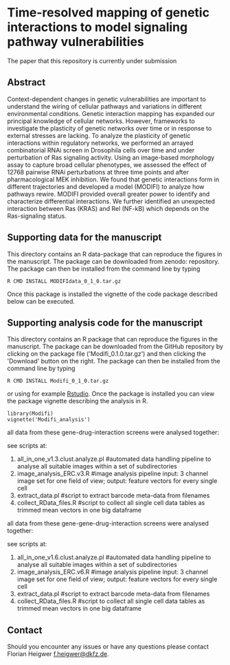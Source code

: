 # Time-resolved mapping of genetic interactions to model signaling pathway vulnerabilities

The paper that this repository is currently under submission

## Abstract

Context-dependent changes in genetic vulnerabilities are important to understand the wiring of cellular pathways and variations in different environmental conditions. Genetic interaction mapping has expanded our principal knowledge of cellular networks. However, frameworks to investigate the plasticity of genetic networks over time or in response to external stresses are lacking. To analyze the plasticity of genetic interactions within regulatory networks, we performed an arrayed combinatorial RNAi screen in Drosophila cells over time and under perturbation of Ras signaling activity. Using an image-based morphology assay to capture broad cellular phenotypes, we assessed the effect of 12768 pairwise RNAi perturbations at three time points and after pharmacological MEK inhibition. We found that genetic interactions form in different trajectories and developed a model (MODIFI) to analyze how pathways rewire. MODIFI provided overall greater power to identify and characterize differential interactions. We further identified an unexpected interaction between Ras (KRAS) and Rel (NF-kB) which depends on the Ras-signaling status.

## Supporting data for the manuscript

This directory contains an R data-package that can reproduce the figures in the manuscript. The package can be downloaded from zenodo: repository. The package can then be installed from the command line by typing 

```{sh}
R CMD INSTALL MODIFIdata_0_1_0.tar.gz
```

Once this package is installed the vignette of the code package described below can be executed.

## Supporting analysis code for the manuscript

This directory contains an R package that can reproduce the figures in the manuscript. The package can be downloaded from the GitHub repository by clicking on the package file ('Modifi_0.1.0.tar.gz') and then clicking the 'Download' button on the right. The package can then be installed from the command line by typing 

```{sh}
R CMD INSTALL Modifi_0_1_0.tar.gz
```

or using for example [Rstudio](https://www.rstudio.com/). Once the package is installed you can view the package vignette describing the analysis in R.

```{r}
library(Modifi)
vignette('Modifi_analysis')
```
all data from these gene-drug-interaction screens were analysed together:

see scripts at:

1.	all_in_one_v1.3.clust.analyze.pl		#automated data handling pipeline to analyse all suitable images within a set of subdirectories
2.	image_analysis_ERC.v3.R					#image analysis pipeline input: 3 channel image set for one field of view; output: feature vectors for every single cell 
3.	extract_data.pl							#script to extract barcode meta-data from filenames
4.	collect_RData_files.R					#script to collect all single cell data tables as trimmed mean vectors in one big dataframe

all data from these gene-gene-drug-interaction screens were analysed together:

see scripts at:

1.	all_in_one_v1.6.clust.analyze.pl		#automated data handling pipeline to analyse all suitable images within a set of subdirectories
2.	image_analysis_ERC.v6.R					#image analysis pipeline input: 3 channel image set for one field of view; output: feature vectors for every single cell 
3.	extract_data.pl							#script to extract barcode meta-data from filenames
4.	collect_RData_files.R					#script to collect all single cell data tables as trimmed mean vectors in one big dataframe

## Contact

Should you encounter any issues or have any questions please contact Florian Heigwer <f.heigwer@dkfz.de>.
